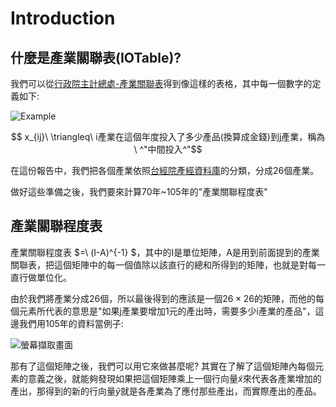 # Introduction

## 什麼是產業關聯表(IOTable)?

我們可以從[行政院主計總處-產業關聯表](https://www.stat.gov.tw/ct.asp?xItem=28535&ctNode=671)得到像這樣的表格，其中每一個數字的定義如下:

![Example](https://user-images.githubusercontent.com/108454425/181272376-b1755506-88a6-4f55-a8e5-3073ff6d44f9.png)

$$  x_{ij}\ \triangleq\ i產業在這個年度投入了多少產品(換算成金錢)到j產業，稱為\ ^"中間投入^"$$

在這份報告中，我們把各個產業依照[台經院產經資料庫](https://tie.tier.org.tw/db/industry_definition/index.aspx)的分類，分成26個產業。

做好這些準備之後，我們要來計算70年~105年的"產業關聯程度表"

## 產業關聯程度表

產業關聯程度表 $=\ (I-A)^{-1} $，其中的I是單位矩陣，A是用到前面提到的產業關聯表，把這個矩陣中的每一個值除以該直行的總和所得到的矩陣，也就是對每一直行做單位化。

由於我們將產業分成26個，所以最後得到的應該是一個$26 \times 26$的矩陣，而他的每個元素所代表的意思是"如果j產業要增加1元的產出時，需要多少i產業的產品"，這邊我們用105年的資料當例子:

![螢幕擷取畫面](https://user-images.githubusercontent.com/108454425/181772325-58f4ffa3-9cdf-4b82-a9f1-829282ec1856.png)

那有了這個矩陣之後，我們可以用它來做甚麼呢? 其實在了解了這個矩陣內每個元素的意義之後，就能夠發現如果把這個矩陣乘上一個行向量$\widetilde{x}$來代表各產業增加的產出，那得到的新的行向量$\widetilde{y}$就是各產業為了應付那些產出，而實際產出的產品。

